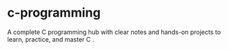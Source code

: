 # c-programming
A complete C programming hub with clear notes and hands-on projects to learn, practice, and master C .
